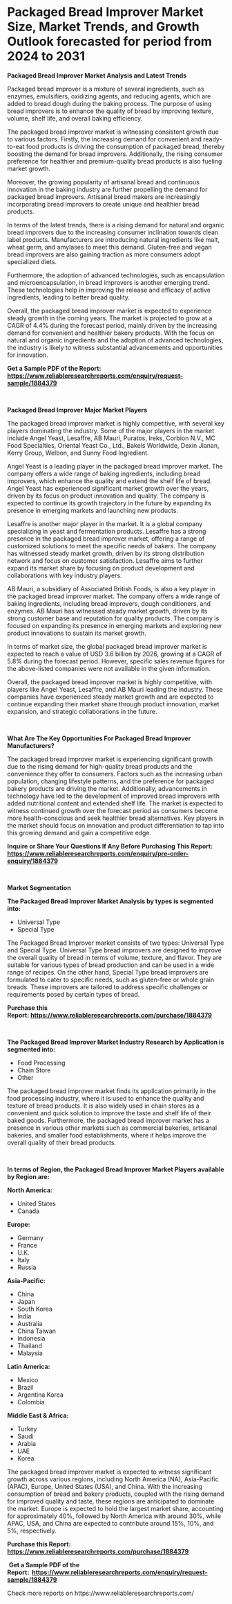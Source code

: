 <p><h1>Packaged Bread Improver Market Size, Market Trends, and Growth Outlook forecasted for period from 2024 to 2031</h1></p><p><strong>Packaged Bread Improver Market Analysis and Latest Trends</strong></p>
<p><p>Packaged bread improver is a mixture of several ingredients, such as enzymes, emulsifiers, oxidizing agents, and reducing agents, which are added to bread dough during the baking process. The purpose of using bread improvers is to enhance the quality of bread by improving texture, volume, shelf life, and overall baking efficiency.</p><p>The packaged bread improver market is witnessing consistent growth due to various factors. Firstly, the increasing demand for convenient and ready-to-eat food products is driving the consumption of packaged bread, thereby boosting the demand for bread improvers. Additionally, the rising consumer preference for healthier and premium-quality bread products is also fueling market growth.</p><p>Moreover, the growing popularity of artisanal bread and continuous innovation in the baking industry are further propelling the demand for packaged bread improvers. Artisanal bread makers are increasingly incorporating bread improvers to create unique and healthier bread products.</p><p>In terms of the latest trends, there is a rising demand for natural and organic bread improvers due to the increasing consumer inclination towards clean label products. Manufacturers are introducing natural ingredients like malt, wheat germ, and amylases to meet this demand. Gluten-free and vegan bread improvers are also gaining traction as more consumers adopt specialized diets.</p><p>Furthermore, the adoption of advanced technologies, such as encapsulation and microencapsulation, in bread improvers is another emerging trend. These technologies help in improving the release and efficacy of active ingredients, leading to better bread quality.</p><p>Overall, the packaged bread improver market is expected to experience steady growth in the coming years. The market is projected to grow at a CAGR of 4.4% during the forecast period, mainly driven by the increasing demand for convenient and healthier bakery products. With the focus on natural and organic ingredients and the adoption of advanced technologies, the industry is likely to witness substantial advancements and opportunities for innovation.</p></p>
<p><strong>Get a Sample PDF of the Report:&nbsp; <a href="https://www.reliableresearchreports.com/enquiry/request-sample/1884379">https://www.reliableresearchreports.com/enquiry/request-sample/1884379</a></strong></p>
<p>&nbsp;</p>
<p><strong>Packaged Bread Improver Major Market Players</strong></p>
<p><p>The packaged bread improver market is highly competitive, with several key players dominating the industry. Some of the major players in the market include Angel Yeast, Lesaffre, AB Mauri, Puratos, Ireks, Corbion N.V., MC Food Specialties, Oriental Yeast Co., Ltd., Bakels Worldwide, Dexin Jianan, Kerry Group, Welbon, and Sunny Food Ingredient.</p><p>Angel Yeast is a leading player in the packaged bread improver market. The company offers a wide range of baking ingredients, including bread improvers, which enhance the quality and extend the shelf life of bread. Angel Yeast has experienced significant market growth over the years, driven by its focus on product innovation and quality. The company is expected to continue its growth trajectory in the future by expanding its presence in emerging markets and launching new products.</p><p>Lesaffre is another major player in the market. It is a global company specializing in yeast and fermentation products. Lesaffre has a strong presence in the packaged bread improver market, offering a range of customized solutions to meet the specific needs of bakers. The company has witnessed steady market growth, driven by its strong distribution network and focus on customer satisfaction. Lesaffre aims to further expand its market share by focusing on product development and collaborations with key industry players.</p><p>AB Mauri, a subsidiary of Associated British Foods, is also a key player in the packaged bread improver market. The company offers a wide range of baking ingredients, including bread improvers, dough conditioners, and enzymes. AB Mauri has witnessed steady market growth, driven by its strong customer base and reputation for quality products. The company is focused on expanding its presence in emerging markets and exploring new product innovations to sustain its market growth.</p><p>In terms of market size, the global packaged bread improver market is expected to reach a value of USD 3.6 billion by 2026, growing at a CAGR of 5.8% during the forecast period. However, specific sales revenue figures for the above-listed companies were not available in the given information.</p><p>Overall, the packaged bread improver market is highly competitive, with players like Angel Yeast, Lesaffre, and AB Mauri leading the industry. These companies have experienced steady market growth and are expected to continue expanding their market share through product innovation, market expansion, and strategic collaborations in the future.</p></p>
<p>&nbsp;</p>
<p><strong>What Are The Key Opportunities For Packaged Bread Improver Manufacturers?</strong></p>
<p><p>The packaged bread improver market is experiencing significant growth due to the rising demand for high-quality bread products and the convenience they offer to consumers. Factors such as the increasing urban population, changing lifestyle patterns, and the preference for packaged bakery products are driving the market. Additionally, advancements in technology have led to the development of improved bread improvers with added nutritional content and extended shelf life. The market is expected to witness continued growth over the forecast period as consumers become more health-conscious and seek healthier bread alternatives. Key players in the market should focus on innovation and product differentiation to tap into this growing demand and gain a competitive edge.</p></p>
<p><strong>Inquire or Share Your Questions If Any Before Purchasing This Report: <a href="https://www.reliableresearchreports.com/enquiry/pre-order-enquiry/1884379">https://www.reliableresearchreports.com/enquiry/pre-order-enquiry/1884379</a></strong></p>
<p>&nbsp;</p>
<p><strong>Market Segmentation</strong></p>
<p><strong>The Packaged Bread Improver Market Analysis by types is segmented into:</strong></p>
<p><ul><li>Universal Type</li><li>Special Type</li></ul></p>
<p><p>The Packaged Bread Improver market consists of two types: Universal Type and Special Type. Universal Type bread improvers are designed to improve the overall quality of bread in terms of volume, texture, and flavor. They are suitable for various types of bread production and can be used in a wide range of recipes. On the other hand, Special Type bread improvers are formulated to cater to specific needs, such as gluten-free or whole grain breads. These improvers are tailored to address specific challenges or requirements posed by certain types of bread.</p></p>
<p><strong>Purchase this Report:&nbsp;<a href="https://www.reliableresearchreports.com/purchase/1884379">https://www.reliableresearchreports.com/purchase/1884379</a></strong></p>
<p>&nbsp;</p>
<p><strong>The Packaged Bread Improver Market Industry Research by Application is segmented into:</strong></p>
<p><ul><li>Food Processing</li><li>Chain Store</li><li>Other</li></ul></p>
<p><p>The packaged bread improver market finds its application primarily in the food processing industry, where it is used to enhance the quality and texture of bread products. It is also widely used in chain stores as a convenient and quick solution to improve the taste and shelf life of their baked goods. Furthermore, the packaged bread improver market has a presence in various other markets such as commercial bakeries, artisanal bakeries, and smaller food establishments, where it helps improve the overall quality of their bread products.</p></p>
<p>&nbsp;</p>
<p><strong>In terms of Region, the Packaged Bread Improver Market Players available by Region are:</strong></p>
<p>
    <p> <strong> North America: </strong>
        <ul>
            <li>United States</li>
            <li>Canada</li>
        </ul>
        </p> 
    <p> <strong> Europe: </strong>
        <ul>
            <li>Germany</li>
            <li>France</li>
            <li>U.K.</li>
            <li>Italy</li>
            <li>Russia</li>
        </ul>
        </p> 
    <p> <strong> Asia-Pacific: </strong>
        <ul>
            <li>China</li>
            <li>Japan</li>
            <li>South Korea</li>
            <li>India</li>
            <li>Australia</li>
            <li>China Taiwan</li>
            <li>Indonesia</li>
            <li>Thailand</li>
            <li>Malaysia</li>
        </ul>
        </p> 
    <p> <strong> Latin America: </strong>
        <ul>
            <li>Mexico</li>
            <li>Brazil</li>
            <li>Argentina Korea</li>
            <li>Colombia</li>
        </ul>
        </p> 
    <p> <strong> Middle East & Africa: </strong>
        <ul>
            <li>Turkey</li>
            <li>Saudi</li>
            <li>Arabia</li>
            <li>UAE</li>
            <li>Korea</li>
        </ul>
    </p>
    </p>
<p><p>The packaged bread improver market is expected to witness significant growth across various regions, including North America (NA), Asia-Pacific (APAC), Europe, United States (USA), and China. With the increasing consumption of bread and bakery products, coupled with the rising demand for improved quality and taste, these regions are anticipated to dominate the market. Europe is expected to hold the largest market share, accounting for approximately 40%, followed by North America with around 30%, while APAC, USA, and China are expected to contribute around 15%, 10%, and 5%, respectively.</p></p>
<p><strong>Purchase this Report: <a href="https://www.reliableresearchreports.com/purchase/1884379">https://www.reliableresearchreports.com/purchase/1884379</a></strong></p>
<p>&nbsp;<strong>Get a Sample PDF of the Report:&nbsp;&nbsp;<a href="https://www.reliableresearchreports.com/enquiry/request-sample/1884379">https://www.reliableresearchreports.com/enquiry/request-sample/1884379</a></strong></p>
<p><strong></strong></p>
<p>Check more reports on https://www.reliableresearchreports.com/</p>